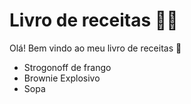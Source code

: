 # Livro de receitas :man_cook:

Olá! Bem vindo ao meu livro de receitas :muscle:

- Strogonoff de frango
- Brownie Explosivo
- Sopa 
